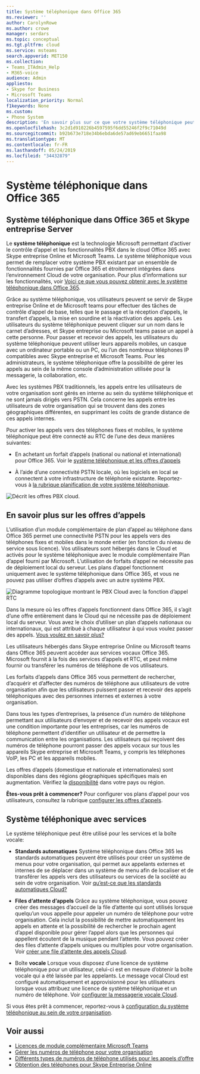 ```yaml
---
title: Système téléphonique dans Office 365
ms.reviewer: ''
author: CarolynRowe
ms.author: crowe
manager: serdars
ms.topic: conceptual
ms.tgt.pltfrm: cloud
ms.service: msteams
search.appverid: MET150
ms.collection:
- Teams_ITAdmin_Help
- M365-voice
audience: Admin
appliesto:
- Skype for Business
- Microsoft Teams
localization_priority: Normal
f1keywords: None
ms.custom:
- Phone System
description: 'En savoir plus sur ce que votre système téléphonique peut faire pour vous. '
ms.openlocfilehash: 3c2d1d910226b4597595f6dd55246f2f9c71049d
ms.sourcegitcommit: b92b673e718e34b6ebda6de57ad69eb6651faa98
ms.translationtype: MT
ms.contentlocale: fr-FR
ms.lasthandoff: 05/24/2019
ms.locfileid: "34432879"
---
```

# <a name="what-is-phone-system-in-office-365"></a>Système téléphonique dans Office 365

## <a name="phone-system-in-office-365-and-skype-for-business-server"></a>Système téléphonique dans Office 365 et Skype entreprise Server

Le **système téléphonique** est la technologie Microsoft permettant d’activer le contrôle d’appel et les fonctionnalités PBX dans le cloud Office 365 avec Skype entreprise Online et Microsoft Teams. Le système téléphonique vous permet de remplacer votre système PBX existant par un ensemble de fonctionnalités fournies par Office 365 et étroitement intégrées dans l’environnement Cloud de votre organisation. Pour plus d’informations sur les fonctionnalités, voir [Voici ce que vous pouvez obtenir avec le système téléphonique dans Office 365](here-s-what-you-get-with-phone-system.md).
  
Grâce au système téléphonique, vos utilisateurs peuvent se servir de Skype entreprise Online et de Microsoft teams pour effectuer des tâches de contrôle d’appel de base, telles que le passage et la réception d’appels, le transfert d’appels, la mise en sourdine et la réactivation des appels. Les utilisateurs du système téléphonique peuvent cliquer sur un nom dans le carnet d’adresses, et Skype entreprise ou Microsoft teams passe un appel à cette personne. Pour passer et recevoir des appels, les utilisateurs du système téléphonique peuvent utiliser leurs appareils mobiles, un casque avec un ordinateur portable ou un PC, ou l’un des nombreux téléphones IP compatibles avec Skype entreprise et Microsoft Teams. Pour les administrateurs, le système téléphonique offre la possibilité de gérer les appels au sein de la même console d’administration utilisée pour la messagerie, la collaboration, etc.
  
Avec les systèmes PBX traditionnels, les appels entre les utilisateurs de votre organisation sont gérés en interne au sein du système téléphonique et ne sont jamais dirigés vers PSTN. Cela concerne les appels entre les utilisateurs de votre organisation qui se trouvent dans des zones géographiques différentes, en supprimant les coûts de grande distance de ces appels internes.
  
Pour activer les appels vers des téléphones fixes et mobiles, le système téléphonique peut être connecté au RTC de l’une des deux manières suivantes:
  
- En achetant un forfait d’appels (national ou national et international) pour Office 365. Voir le [système téléphonique et les offres d’appels](calling-plan-landing-page.md)
    
- À l’aide d’une connectivité PSTN locale, où les logiciels en local se connectent à votre infrastructure de téléphonie existante. Reportez-vous à [la rubrique planification de votre système téléphonique](/skypeforbusiness/skype-for-business-hybrid-solutions/plan-your-phone-system-cloud-pbx-solution/plan-your-phone-system-cloud-pbx-solution).

![Décrit les offres PBX cloud](media/29fd12ab-e86f-422d-b4d6-0b75824211bc.png).

## <a name="more-about-calling-plans"></a>En savoir plus sur les offres d’appels

L’utilisation d’un module complémentaire de plan d’appel au téléphone dans Office 365 permet une connectivité PSTN pour les appels vers des téléphones fixes et mobiles dans le monde entier (en fonction du niveau de service sous licence). Vos utilisateurs sont hébergés dans le Cloud et activés pour le système téléphonique avec le module complémentaire Plan d’appel fourni par Microsoft. L’utilisation de forfaits d’appel ne nécessite pas de déploiement local du serveur. Les plans d’appel fonctionnent uniquement avec le système téléphonique dans Office 365, et vous ne pouvez pas utiliser d’offres d’appels avec un autre système PBX.

![Diagramme topologique montrant le PBX Cloud avec la fonction d’appel RTC](media/3e847ec3-f441-4833-8616-c5ebab094e3e.png)

Dans la mesure où les offres d’appels fonctionnent dans Office 365, il s’agit d’une offre entièrement dans le Cloud qui ne nécessite pas de déploiement local du serveur. Vous avez le choix d’utiliser un plan d’appels nationaux ou internationaux, qui est attribué à chaque utilisateur à qui vous voulez passer des appels. [Vous voulez en savoir plus?](calling-plan-landing-page.md)
  
Les utilisateurs hébergés dans Skype entreprise Online ou Microsoft teams dans Office 365 peuvent accéder aux services vocaux Office 365. Microsoft fournit à la fois des services d’appels et RTC, et peut même fournir ou transférer les numéros de téléphone de vos utilisateurs. 
  
Les forfaits d’appels dans Office 365 vous permettent de rechercher, d’acquérir et d’affecter des numéros de téléphone aux utilisateurs de votre organisation afin que les utilisateurs puissent passer et recevoir des appels téléphoniques avec des personnes internes et externes à votre organisation.
  
Dans tous les types d’entreprises, la présence d’un numéro de téléphone permettant aux utilisateurs d’envoyer et de recevoir des appels vocaux est une condition importante pour les entreprises, car les numéros de téléphone permettent d’identifier un utilisateur et de permettre la communication entre les organisations. Les utilisateurs qui reçoivent des numéros de téléphone pourront passer des appels vocaux sur tous les appareils Skype entreprise et Microsoft Teams, y compris les téléphones VoIP, les PC et les appareils mobiles. 

Les offres d’appels (domestique et nationale et internationales) sont disponibles dans des régions géographiques spécifiques mais en augmentation. Vérifiez la [disponibilité](country-and-region-availability-for-audio-conferencing-and-calling-plans/country-and-region-availability-for-audio-conferencing-and-calling-plans.md) dans votre pays ou région. 

**Êtes-vous prêt à commencer?**  Pour configurer vos plans d’appel pour vos utilisateurs, consultez la rubrique [configurer les offres d’appels](set-up-calling-plans.md).  

## <a name="phone-system-with-services"></a>Système téléphonique avec services
 Le système téléphonique peut être utilisé pour les services et la boîte vocale:
- **Standards automatiques**  Système téléphonique dans Office 365 les standards automatiques peuvent être utilisés pour créer un système de menus pour votre organisation, qui permet aux appelants externes et internes de se déplacer dans un système de menu afin de localiser et de transférer les appels vers des utilisateurs ou services de la société au sein de votre organisation. Voir [qu’est-ce que les standards automatiques Cloud?](what-are-phone-system-auto-attendants.md)

- **Files d’attente d’appels**  Grâce au système téléphonique, vous pouvez créer des messages d’accueil de la file d’attente qui sont utilisés lorsque quelqu’un vous appelle pour appeler un numéro de téléphone pour votre organisation. Cela inclut la possibilité de mettre automatiquement les appels en attente et la possibilité de rechercher le prochain agent d’appel disponible pour gérer l’appel alors que les personnes qui appellent écoutent de la musique pendant l’attente. Vous pouvez créer des files d’attente d’appels uniques ou multiples pour votre organisation. Voir [créer une file d’attente des appels Cloud](/SkypeForBusiness/what-is-phone-system-in-office-365/create-a-phone-system-call-queue).

- Boîte **vocale** Lorsque vous disposez d’une licence de système téléphonique pour un utilisateur, celui-ci est en mesure d’obtenir la boîte vocale qui a été laissée par les appelants. Le message vocal Cloud est configuré automatiquement et approvisionné pour les utilisateurs lorsque vous attribuez une licence de système téléphonique et un numéro de téléphone. Voir [configurer la messagerie vocale Cloud](set-up-phone-system-voicemail.md).

Si vous êtes prêt à commencer, reportez-vous à [configuration du système téléphonique au sein de votre organisation](setting-up-your-phone-system.md).

## <a name="related-topics"></a>Voir aussi
- [Licences de module complémentaire Microsoft Teams](teams-add-on-licensing/microsoft-teams-add-on-licensing.md)
- [Gérer les numéros de téléphone pour votre organisation](manage-phone-numbers-for-your-organization/manage-phone-numbers-for-your-organization.md)
- [Différents types de numéros de téléphone utilisés pour les appels d’offre](different-kinds-of-phone-numbers-used-for-calling-plans.md)
- [Obtention des téléphones pour Skype Entreprise Online](/skypeforbusiness/what-is-phone-system-in-office-365/getting-phones-for-skype-for-business-online/getting-phones-for-skype-for-business-online)

